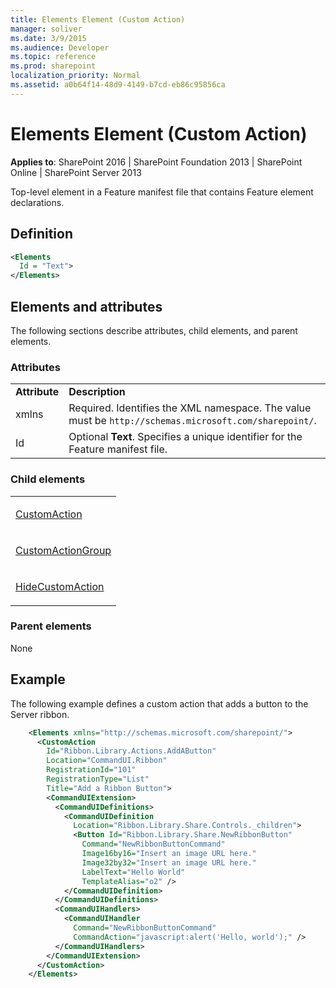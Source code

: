 ```yaml
---
title: Elements Element (Custom Action)
manager: soliver
ms.date: 3/9/2015
ms.audience: Developer
ms.topic: reference
ms.prod: sharepoint
localization_priority: Normal
ms.assetid: a0b64f14-48d9-4149-b7cd-eb86c95856ca
---
```


# Elements Element (Custom Action)

**Applies to**: SharePoint 2016 | SharePoint Foundation 2013 | SharePoint Online | SharePoint Server 2013

Top-level element in a Feature manifest file that contains Feature element declarations.

## Definition

```XML
<Elements
  Id = "Text">
</Elements>
```

## Elements and attributes

The following sections describe attributes, child elements, and parent elements.

### Attributes

|   |   |
|---|---|
| **Attribute**  | **Description** |
| xmlns  | Required. Identifies the XML namespace. The value must be `http://schemas.microsoft.com/sharepoint/`. |
| Id | Optional **Text**. Specifies a unique identifier for the Feature manifest file. |

### Child elements

<table>
<colgroup>
<col width="100%" />
</colgroup>
<tbody>
<tr class="odd">
<td align="left"><p><a href="customaction-element.md">CustomAction</a></p></td>
</tr>
<tr class="even">
<td align="left"><p><a href="customactiongroup-element-custom-action.md">CustomActionGroup</a></p></td>
</tr>
<tr class="odd">
<td align="left"><p><a href="hidecustomaction-element.md">HideCustomAction</a></p></td>
</tr>
</tbody>
</table>

### Parent elements

None

## Example

The following example defines a custom action that adds a button to the Server ribbon.

```XML
    <Elements xmlns="http://schemas.microsoft.com/sharepoint/">
      <CustomAction 
        Id="Ribbon.Library.Actions.AddAButton"
        Location="CommandUI.Ribbon"
        RegistrationId="101"
        RegistrationType="List"
        Title="Add a Ribbon Button">
        <CommandUIExtension>
          <CommandUIDefinitions>
            <CommandUIDefinition
              Location="Ribbon.Library.Share.Controls._children">
              <Button Id="Ribbon.Library.Share.NewRibbonButton"
                Command="NewRibbonButtonCommand"
                Image16by16="Insert an image URL here."
                Image32by32="Insert an image URL here."
                LabelText="Hello World"
                TemplateAlias="o2" />
            </CommandUIDefinition>
          </CommandUIDefinitions>
          <CommandUIHandlers>
            <CommandUIHandler 
              Command="NewRibbonButtonCommand"
              CommandAction="javascript:alert('Hello, world');" />
          </CommandUIHandlers>
        </CommandUIExtension>
      </CustomAction>
    </Elements>
```

<br/>







